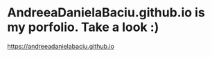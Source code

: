 # AndreeaDanielaBaciu.github.io is my porfolio. Take a look :)

https://andreeadanielabaciu.github.io

